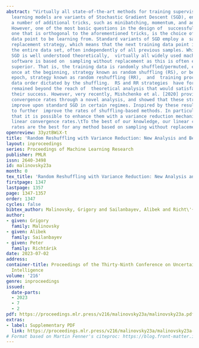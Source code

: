 ```yaml
---
abstract: "Virtually all state-of-the-art methods for training supervised machine
  learning models are variants of Stochastic Gradient Descent (SGD), enhanced with
  a number of additional tricks, such as minibatching, momentum, and adaptive stepsizes.
  However, one of the most basic questions in the design of  successful SGD methods,
  one that is orthogonal to the aforementioned tricks, is the choice of the next training
  data point to be learning from. Standard variants of SGD employ a  sampling with
  replacement strategy, which means that the next training data point is sampled from
  the entire data set, often independently of all previous samples. While standard
  SGD is well understood theoretically,  virtually all widely used machine learning
  software is based on  sampling without replacement as this is often empirically
  superior. That is, the training data is randomly shuffled/permuted, either only
  once at the beginning, strategy known as random shuffling (RS), or before every
  epoch, strategy known as random reshuffling (RR),  and  training proceeds in the
  data order dictated by the shuffling.  RS and RR strategies  have for a long time
  remained beyond the reach of  theoretical analysis that would satisfactorily explain
  their success. However, very recently, Mishchenko et al. [2020] provided tight  sublinear
  convergence rates through a novel analysis, and showed that these strategies can
  improve upon standard SGD in certain regimes. Inspired by these results, we seek
  to further  improve the rates of shuffling-based methods. In particular, we show
  that it is possible to enhance them with a variance reduction mechanism, obtaining
  linear convergence rates.\tTo the best of our knowledge, our linear convergence
  rates are the best for any method based on sampling without replacement."
openreview: 33yztBWiX-t
title: 'Random Reshuffling with Variance Reduction: New Analysis and Better Rates'
layout: inproceedings
series: Proceedings of Machine Learning Research
publisher: PMLR
issn: 2640-3498
id: malinovsky23a
month: 0
tex_title: 'Random Reshuffling with Variance Reduction: New Analysis and Better Rates'
firstpage: 1347
lastpage: 1357
page: 1347-1357
order: 1347
cycles: false
bibtex_author: Malinovsky, Grigory and Sailanbayev, Alibek and Richt\'{a}rik, Peter
author:
- given: Grigory
  family: Malinovsky
- given: Alibek
  family: Sailanbayev
- given: Peter
  family: Richtárik
date: 2023-07-02
address:
container-title: Proceedings of the Thirty-Ninth Conference on Uncertainty in Artificial
  Intelligence
volume: '216'
genre: inproceedings
issued:
  date-parts:
  - 2023
  - 7
  - 2
pdf: https://proceedings.mlr.press/v216/malinovsky23a/malinovsky23a.pdf
extras:
- label: Supplementary PDF
  link: https://proceedings.mlr.press/v216/malinovsky23a/malinovsky23a-supp.pdf
# Format based on Martin Fenner's citeproc: https://blog.front-matter.io/posts/citeproc-yaml-for-bibliographies/
---
```

